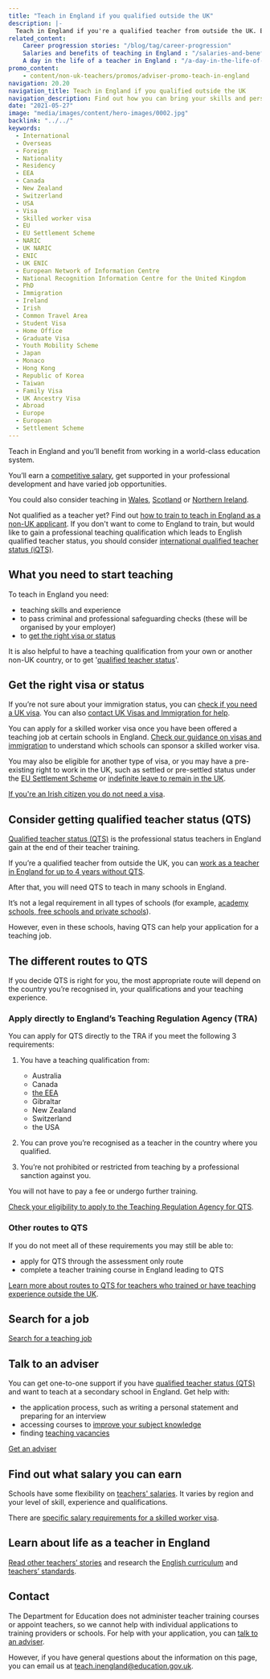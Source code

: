 ```yaml
---
title: "Teach in England if you qualified outside the UK"
description: |-
  Teach in England if you're a qualified teacher from outside the UK. Explore the benefits of teaching in England and join a world class education system.
related_content:
    Career progression stories: "/blog/tag/career-progression"
    Salaries and benefits of teaching in England : "/salaries-and-benefits"
    A day in the life of a teacher in England : "/a-day-in-the-life-of-a-teacher"
promo_content:
    - content/non-uk-teachers/promos/adviser-promo-teach-in-england
navigation: 20.20
navigation_title: Teach in England if you qualified outside the UK
navigation_description: Find out how you can bring your skills and perspective to an English classroom if you're a qualified teacher from outside the UK.
date: "2021-05-27"
image: "media/images/content/hero-images/0002.jpg"
backlink: "../../"
keywords:
  - International
  - Overseas
  - Foreign
  - Nationality
  - Residency
  - EEA
  - Canada
  - New Zealand
  - Switzerland
  - USA
  - Visa
  - Skilled worker visa
  - EU
  - EU Settlement Scheme
  - NARIC
  - UK NARIC
  - ENIC
  - UK ENIC
  - European Network of Information Centre
  - National Recognition Information Centre for the United Kingdom
  - PhD
  - Immigration
  - Ireland
  - Irish
  - Common Travel Area
  - Student Visa
  - Home Office
  - Graduate Visa
  - Youth Mobility Scheme
  - Japan
  - Monaco
  - Hong Kong
  - Republic of Korea
  - Taiwan
  - Family Visa
  - UK Ancestry Visa
  - Abroad
  - Europe
  - European
  - Settlement Scheme
---
```


Teach in England and you’ll benefit from working in a world-class education system.

You’ll earn a [competitive salary](/salaries-and-benefits), get supported in your professional development and have varied job opportunities.

You could also consider teaching in [Wales](https://educators.wales), [Scotland](https://teachinscotland.scot/) or [Northern Ireland](https://www.education-ni.gov.uk/articles/initial-teacher-education-courses-northern-ireland).

Not qualified as a teacher yet? Find out [how to train to teach in England as a non-UK applicant](/non-uk-teachers/train-to-teach-in-england-as-an-international-student). If you don't want to come to England to train, but would like to gain a professional teaching qualification which leads to English qualified teacher status, you should consider [international qualified teacher status (iQTS)](/non-uk-teachers/international-qualified-teacher-status).

## What you need to start teaching

To teach in England you need:

* teaching skills and experience
* to pass criminal and professional safeguarding checks (these will be organised by your employer)
* to [get the right visa or status](#get-the-right-visa-or-status)

It is also helpful to have a teaching qualification from your own or another non-UK country, or to get '[qualified teacher status](#consider-getting-qualified-teacher-status-qts)'.

## Get the right visa or status

If you’re not sure about your immigration status, you can [check if you need a UK visa](https://www.gov.uk/check-uk-visa). You can also [contact UK Visas and Immigration for help](https://www.gov.uk/contact-ukvi-inside-outside-uk).

You can apply for a skilled worker visa once you have been offered a teaching job at certain schools in England. [Check our guidance on visas and immigration](https://www.gov.uk/government/publications/teach-in-england-if-you-qualified-outside-the-uk/teach-in-england-if-you-qualified-outside-the-uk#visas-and-immigration) to understand which schools can sponsor a skilled worker visa. 

You may also be eligible for another type of visa, or you may have a pre-existing right to work in the UK, such as settled or pre-settled status under the [EU Settlement Scheme](https://www.gov.uk/settled-status-eu-citizens-families) or [indefinite leave to remain in the UK](https://www.gov.uk/guidance/indefinite-leave-to-remain-in-the-uk).

[If you're an Irish citizen you do not need a visa](https://www.gov.uk/government/publications/common-travel-area-guidance).

## Consider getting qualified teacher status (QTS)

[Qualified teacher status (QTS)](https://www.gov.uk/guidance/qualified-teacher-status-qts) is the professional status teachers in England gain at the end of their teacher training.

If you’re a qualified teacher from outside the UK, you can [work as a teacher in England for up to 4 years without QTS](https://www.gov.uk/government/publications/apply-for-qualified-teacher-status-qts-if-you-teach-outside-the-uk/routes-to-qualified-teacher-status-qts-for-teachers-and-those-with-teaching-experience-outside-the-uk#qts-exemption-for-teachers-from-outside-the-uk).

After that, you will need QTS to teach in many schools in England.

It’s not a legal requirement in all types of schools (for example, [academy schools, free schools and private schools](https://www.gov.uk/types-of-school)).

However, even in these schools, having QTS can help your application for a teaching job.

## The different routes to QTS

If you decide QTS is right for you, the most appropriate route will depend on the country you’re recognised in, your qualifications and your teaching experience.

### Apply directly to England’s Teaching Regulation Agency (TRA)

You can apply for QTS directly to the TRA if you meet the following 3 requirements:

1. You have a teaching qualification from:

	* Australia
	* Canada
	* [the EEA](https://www.gov.uk/eu-eea)
	* Gibraltar
	* New Zealand
	* Switzerland
	* the USA
  
1. You can prove you’re recognised as a teacher in the country where you qualified.

1. You’re not prohibited or restricted from teaching by a professional sanction against you.

You will not have to pay a fee or undergo further training. 

[Check your eligibility to apply to the Teaching Regulation Agency for QTS](https://apply-for-qts-in-england.education.gov.uk/eligibility/start).

### Other routes to QTS

If you do not meet all of these requirements you may still be able to:

* apply for QTS through the assessment only route
* complete a teacher training course in England leading to QTS

[Learn more about routes to QTS for teachers who trained or have teaching experience outside the UK](https://www.gov.uk/government/publications/apply-for-qualified-teacher-status-qts-if-you-teach-outside-the-uk/routes-to-qualified-teacher-status-qts-for-teachers-and-those-with-teaching-experience-outside-the-uk#qts-exemption-for-teachers-from-outside-the-uk).

## Search for a job

<p class="call-to-action__action">
  <a href="https://teaching-vacancies.service.gov.uk/?utm_source=int_teacher_recruitment&utm_medium=referral&utm_campaign=AY21-22">Search for a teaching <span>job</span></a>
</p>

## Talk to an adviser

You can get one-to-one support if you have [qualified teacher status (QTS)](https://www.gov.uk/government/publications/qualified-teacher-status-routes-to-qts-for-teachers-and-those-with-teaching-experience-outside-the-uk) and want to teach at a secondary school in England. Get help with:

* the application process, such as writing a personal statement and preparing for an interview
* accessing courses to [improve your subject knowledge](/train-to-be-a-teacher/subject-knowledge-enhancement)
* finding [teaching vacancies](https://teaching-vacancies.service.gov.uk/)

<p class="call-to-action__action">
  <a href="/tta-service">Get an <span>adviser</span></a>
</p>

## Find out what salary you can earn

Schools have some flexibility on [teachers' salaries](/salaries-and-benefits). It varies by region and your level of skill, experience and qualifications.

There are [specific salary requirements for a skilled worker visa](https://www.gov.uk/government/publications/teach-in-england-if-you-qualified-outside-the-uk/teach-in-england-if-you-qualified-outside-the-uk#visas-and-immigration).

## Learn about life as a teacher in England

[Read other teachers’ stories](/blog) and research the [English curriculum](https://www.gov.uk/national-curriculum) and [teachers’ standards](https://www.gov.uk/government/publications/teachers-standards).

## Contact

The Department for Education does not administer teacher training courses or appoint teachers, so we cannot help with individual applications to training providers or schools. For help with your application, you can [talk to an adviser](#talk-to-an-adviser).

However, if you have general questions about the information on this page, you can email us at teach.inengland@education.gov.uk.

